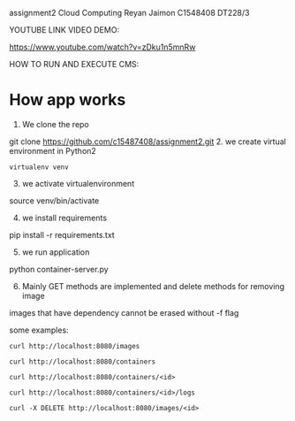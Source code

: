 assignment2
Cloud Computing 
Reyan Jaimon 
C1548408
DT228/3

YOUTUBE LINK VIDEO DEMO:

https://www.youtube.com/watch?v=zDku1n5mnRw

HOW TO RUN AND EXECUTE CMS:

# How app works

1. We clone the repo 

git clone https://github.com/c15487408/assignment2.git
2. we create virtual environment in Python2

`virtualenv venv`

3. we activate virtualenvironment

source venv/bin/activate

4. we install requirements

pip install -r requirements.txt

5. we run application 

python container-server.py

6. Mainly GET methods are implemented and delete methods for removing image 

images that have dependency cannot be erased without -f flag 

some examples:

`curl http://localhost:8080/images`

`curl http://localhost:8080/containers`

`curl http://localhost:8080/containers/<id>`

`curl http://localhost:8080/containers/<id>/logs`

`curl -X DELETE http://localhost:8080/images/<id>`

